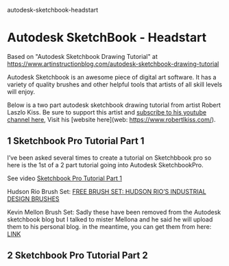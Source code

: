 autodesk-sketchbook-headstart
# Autodesk SketchBook - Headstart

Based on "Autodesk Sketchbook Drawing Tutorial" at https://www.artinstructionblog.com/autodesk-sketchbook-drawing-tutorial

Autodesk Sketchbook is an awesome piece of digital art software. It has a variety of quality brushes and other helpful tools that artists of all skill levels will enjoy.

Below is a two part autodesk sketchbook drawing tutorial from artist Robert Laszlo Kiss. Be sure to support this artist and [subscribe to his youtube channel here](https://www.youtube.com/channel/UC6qiPzIeEvDmPZAWbsB09Cw), Visit his [website here](web: https://www.robertlkiss.com/).

## 1 Sketchbook Pro Tutorial Part 1
I’ve been asked several times to create a tutorial on Sketchbbook pro so here is the 1st of a 2 part tutorial going into Autodesk SketchbookPro.

See video [Sketchbook Pro Tutorial Part 1](https://youtu.be/vuZN7nv9_mg)

Hudson Rio Brush Set: [FREE BRUSH SET: HUDSON RIO’S INDUSTRIAL DESIGN BRUSHES](https://blogs.autodesk.com/sketchbookpro/free-brush-set-hudson-rios-industrial-design-brushes/)

Kevin Mellon Brush Set: Sadly these have been removed from the Autodesk sketchbook blog but I talked to mister Mellona and he said he will upload them to his personal blog. in the meantime, you can get them from here: [LINK](https://www.youtube.com/redirect?event=video_description&v=vuZN7nv9_mg&redir_token=-OYbraS6lXtEA-0kXqhG__nlg1p8MTU3MDg5NzMzOEAxNTcwODEwOTM4&q=https%3A%2F%2Fdrive.google.com%2Fopen%3Fid%3D1oN4xPhLXPyr73tze9OTHTmOfb_oeFuG9)

## 2 Sketchbook Pro Tutorial Part 2

